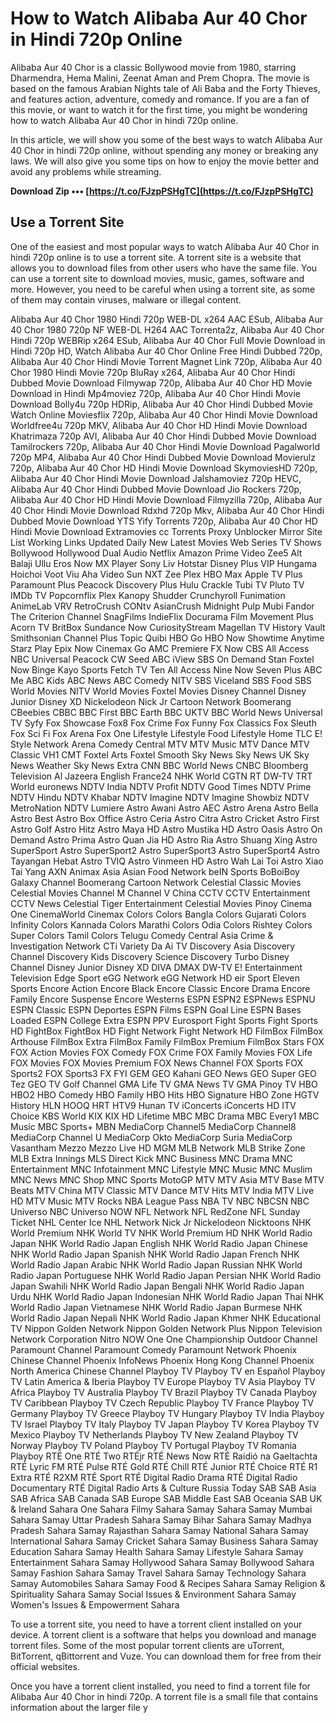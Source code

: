 # How to Watch Alibaba Aur 40 Chor in Hindi 720p Online
 
Alibaba Aur 40 Chor is a classic Bollywood movie from 1980, starring Dharmendra, Hema Malini, Zeenat Aman and Prem Chopra. The movie is based on the famous Arabian Nights tale of Ali Baba and the Forty Thieves, and features action, adventure, comedy and romance. If you are a fan of this movie, or want to watch it for the first time, you might be wondering how to watch Alibaba Aur 40 Chor in hindi 720p online.
 
In this article, we will show you some of the best ways to watch Alibaba Aur 40 Chor in hindi 720p online, without spending any money or breaking any laws. We will also give you some tips on how to enjoy the movie better and avoid any problems while streaming.
 
**Download Zip ••• [https://t.co/FJzpPSHgTC](https://t.co/FJzpPSHgTC)**


 
## Use a Torrent Site
 
One of the easiest and most popular ways to watch Alibaba Aur 40 Chor in hindi 720p online is to use a torrent site. A torrent site is a website that allows you to download files from other users who have the same file. You can use a torrent site to download movies, music, games, software and more. However, you need to be careful when using a torrent site, as some of them may contain viruses, malware or illegal content.
 
Alibaba Aur 40 Chor 1980 Hindi 720p WEB-DL x264 AAC ESub,  Alibaba Aur 40 Chor 1980 720p NF WEB-DL H264 AAC Torrenta2z,  Alibaba Aur 40 Chor Hindi 720p WEBRip x264 ESub,  Alibaba Aur 40 Chor Full Movie Download in Hindi 720p HD,  Watch Alibaba Aur 40 Chor Online Free Hindi Dubbed 720p,  Alibaba Aur 40 Chor Hindi Movie Torrent Magnet Link 720p,  Alibaba Aur 40 Chor 1980 Hindi Movie 720p BluRay x264,  Alibaba Aur 40 Chor Hindi Dubbed Movie Download Filmywap 720p,  Alibaba Aur 40 Chor HD Movie Download in Hindi Mp4moviez 720p,  Alibaba Aur 40 Chor Hindi Movie Download Bolly4u 720p HDRip,  Alibaba Aur 40 Chor Hindi Dubbed Movie Watch Online Moviesflix 720p,  Alibaba Aur 40 Chor Hindi Movie Download Worldfree4u 720p MKV,  Alibaba Aur 40 Chor HD Hindi Movie Download Khatrimaza 720p AVI,  Alibaba Aur 40 Chor Hindi Dubbed Movie Download Tamilrockers 720p,  Alibaba Aur 40 Chor Hindi Movie Download Pagalworld 720p MP4,  Alibaba Aur 40 Chor Hindi Dubbed Movie Download Movierulz 720p,  Alibaba Aur 40 Chor HD Hindi Movie Download SkymoviesHD 720p,  Alibaba Aur 40 Chor Hindi Movie Download Jalshamoviez 720p HEVC,  Alibaba Aur 40 Chor Hindi Dubbed Movie Download Jio Rockers 720p,  Alibaba Aur 40 Chor HD Hindi Movie Download Filmyzilla 720p,  Alibaba Aur 40 Chor Hindi Movie Download Rdxhd 720p Mkv,  Alibaba Aur 40 Chor Hindi Dubbed Movie Download YTS Yify Torrents 720p,  Alibaba Aur 40 Chor HD Hindi Movie Download Extramovies cc Torrents Proxy Unblocker Mirror Site List Working Links Updated Daily New Latest Movies Web Series TV Shows Bollywood Hollywood Dual Audio Netflix Amazon Prime Video Zee5 Alt Balaji Ullu Eros Now MX Player Sony Liv Hotstar Disney Plus VIP Hungama Hoichoi Voot Viu Aha Video Sun NXT Zee Plex HBO Max Apple TV Plus Paramount Plus Peacock Discovery Plus Hulu Crackle Tubi TV Pluto TV IMDb TV Popcornflix Plex Kanopy Shudder Crunchyroll Funimation AnimeLab VRV RetroCrush CONtv AsianCrush Midnight Pulp Mubi Fandor The Criterion Channel SnagFilms IndieFlix Docurama Film Movement Plus Acorn TV BritBox Sundance Now CuriosityStream Magellan TV History Vault Smithsonian Channel Plus Topic Quibi HBO Go HBO Now Showtime Anytime Starz Play Epix Now Cinemax Go AMC Premiere FX Now CBS All Access NBC Universal Peacock CW Seed ABC iView SBS On Demand Stan Foxtel Now Binge Kayo Sports Fetch TV Ten All Access Nine Now Seven Plus ABC Me ABC Kids ABC News ABC Comedy NITV SBS Viceland SBS Food SBS World Movies NITV World Movies Foxtel Movies Disney Channel Disney Junior Disney XD Nickelodeon Nick Jr Cartoon Network Boomerang CBeebies CBBC BBC First BBC Earth BBC UKTV BBC World News Universal TV Syfy Fox Showcase Fox8 Fox Crime Fox Funny Fox Classics Fox Sleuth Fox Sci Fi Fox Arena Fox One Lifestyle Lifestyle Food Lifestyle Home TLC E! Style Network Arena Comedy Central MTV MTV Music MTV Dance MTV Classic VH1 CMT Foxtel Arts Foxtel Smooth Sky News Sky News UK Sky News Weather Sky News Extra CNN BBC World News CNBC Bloomberg Television Al Jazeera English France24 NHK World CGTN RT DW-TV TRT World euronews NDTV India NDTV Profit NDTV Good Times NDTV Prime NDTV Hindu NDTV Khabar NDTV Imagine NDTV Imagine Showbiz NDTV MetroNation NDTV Lumiere Astro Awani Astro AEC Astro Arena Astro Bella Astro Best Astro Box Office Astro Ceria Astro Citra Astro Cricket Astro First Astro Golf Astro Hitz Astro Maya HD Astro Mustika HD Astro Oasis Astro On Demand Astro Prima Astro Quan Jia HD Astro Ria Astro Shuang Xing Astro SuperSport Astro SuperSport2 Astro SuperSport3 Astro SuperSport4 Astro Tayangan Hebat Astro TVIQ Astro Vinmeen HD Astro Wah Lai Toi Astro Xiao Tai Yang AXN Animax Asia Asian Food Network beIN Sports BoBoiBoy Galaxy Channel Boomerang Cartoon Network Celestial Classic Movies Celestial Movies Channel M Channel V China CCTV CCTV Entertainment CCTV News Celestial Tiger Entertainment Celestial Movies Pinoy Cinema One CinemaWorld Cinemax Colors Colors Bangla Colors Gujarati Colors Infinity Colors Kannada Colors Marathi Colors Odia Colors Rishtey Colors Super Colors Tamil Colors Telugu Comedy Central Asia Crime & Investigation Network CTi Variety Da Ai TV Discovery Asia Discovery Channel Discovery Kids Discovery Science Discovery Turbo Disney Channel Disney Junior Disney XD DIVA DMAX DW-TV E! Entertainment Television Edge Sport eGG Network eGG Network HD eir Sport Eleven Sports Encore Action Encore Black Encore Classic Encore Drama Encore Family Encore Suspense Encore Westerns ESPN ESPN2 ESPNews ESPNU ESPN Classic ESPN Deportes ESPN Films ESPN Goal Line ESPN Bases Loaded ESPN College Extra ESPN PPV Eurosport Fight Sports Fight Sports HD FightBox FightBox HD Fight Network Fight Network HD FilmBox FilmBox Arthouse FilmBox Extra FilmBox Family FilmBox Premium FilmBox Stars FOX FOX Action Movies FOX Comedy FOX Crime FOX Family Movies FOX Life FOX Movies FOX Movies Premium FOX News Channel FOX Sports FOX Sports2 FOX Sports3 FX FYI GEM GEO Kahani GEO News GEO Super GEO Tez GEO TV Golf Channel GMA Life TV GMA News TV GMA Pinoy TV HBO HBO2 HBO Comedy HBO Family HBO Hits HBO Signature HBO Zone HGTV History HLN HOOQ HRT HTV9 Hunan TV iConcerts iConcerts HD ITV Choice KBS World KIX KIX HD Lifetime MBC MBC Drama MBC Every1 MBC Music MBC Sports+ MBN MediaCorp Channel5 MediaCorp Channel8 MediaCorp Channel U MediaCorp Okto MediaCorp Suria MediaCorp Vasantham Mezzo Mezzo Live HD MGM MLB Network MLB Strike Zone MLB Extra Innings MLS Direct Kick MNC Business MNC Drama MNC Entertainment MNC Infotainment MNC Lifestyle MNC Music MNC Muslim MNC News MNC Shop MNC Sports MotoGP MTV MTV Asia MTV Base MTV Beats MTV China MTV Classic MTV Dance MTV Hits MTV India MTV Live HD MTV Music MTV Rocks NBA League Pass NBA TV NBC NBCSN NBC Universo NBC Universo NOW NFL Network NFL RedZone NFL Sunday Ticket NHL Center Ice NHL Network Nick Jr Nickelodeon Nicktoons NHK World Premium NHK World TV NHK World Premium HD NHK World Radio Japan NHK World Radio Japan English NHK World Radio Japan Chinese NHK World Radio Japan Spanish NHK World Radio Japan French NHK World Radio Japan Arabic NHK World Radio Japan Russian NHK World Radio Japan Portuguese NHK World Radio Japan Persian NHK World Radio Japan Swahili NHK World Radio Japan Bengali NHK World Radio Japan Urdu NHK World Radio Japan Indonesian NHK World Radio Japan Thai NHK World Radio Japan Vietnamese NHK World Radio Japan Burmese NHK World Radio Japan Nepali NHK World Radio Japan Khmer NHK Educational TV Nippon Golden Network Nippon Golden Network Plus Nippon Television Network Corporation Nitro NOW One One Championship Outdoor Channel Paramount Channel Paramount Comedy Paramount Network Phoenix Chinese Channel Phoenix InfoNews Phoenix Hong Kong Channel Phoenix North America Chinese Channel Playboy TV Playboy TV en Español Playboy TV Latin America & Iberia Playboy TV Europe Playboy TV Asia Playboy TV Africa Playboy TV Australia Playboy TV Brazil Playboy TV Canada Playboy TV Caribbean Playboy TV Czech Republic Playboy TV France Playboy TV Germany Playboy TV Greece Playboy TV Hungary Playboy TV India Playboy TV Israel Playboy TV Italy Playboy TV Japan Playboy TV Korea Playboy TV Mexico Playboy TV Netherlands Playboy TV New Zealand Playboy TV Norway Playboy TV Poland Playboy TV Portugal Playboy TV Romania Playboy RTÉ One RTÉ Two RTÉjr RTÉ News Now RTÉ Raidió na Gaeltachta RTÉ Lyric FM RTÉ Pulse RTÉ Gold RTÉ Chill RTÉ Junior RTÉ Choice RTÉ R1 Extra RTÉ R2XM RTÉ Sport RTÉ Digital Radio Drama RTÉ Digital Radio Documentary RTÉ Digital Radio Arts & Culture Russia Today SAB SAB Asia SAB Africa SAB Canada SAB Europe SAB Middle East SAB Oceania SAB UK & Ireland Sahara One Sahara Filmy Sahara Samay Sahara Samay Mumbai Sahara Samay Uttar Pradesh Sahara Samay Bihar Sahara Samay Madhya Pradesh Sahara Samay Rajasthan Sahara Samay National Sahara Samay International Sahara Samay Cricket Sahara Samay Business Sahara Samay Education Sahara Samay Health Sahara Samay Lifestyle Sahara Samay Entertainment Sahara Samay Hollywood Sahara Samay Bollywood Sahara Samay Fashion Sahara Samay Travel Sahara Samay Technology Sahara Samay Automobiles Sahara Samay Food & Recipes Sahara Samay Religion & Spirituality Sahara Samay Social Issues & Environment Sahara Samay Women's Issues & Empowerment Sahara
 
To use a torrent site, you need to have a torrent client installed on your device. A torrent client is a software that helps you download and manage torrent files. Some of the most popular torrent clients are uTorrent, BitTorrent, qBittorrent and Vuze. You can download them for free from their official websites.
 
Once you have a torrent client installed, you need to find a torrent file for Alibaba Aur 40 Chor in hindi 720p. A torrent file is a small file that contains information about the larger file y